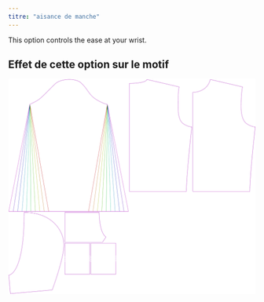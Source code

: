 ```yaml
---
titre: "aisance de manche"
---
```


This option controls the ease at your wrist.

## Effet de cette option sur le motif

![Cette image montre l'effet de cette option en superposant plusieurs variantes qui ont une valeur différente pour cette option](huey_cuffease_sample.svg "Effet de cette option sur le modèle")
